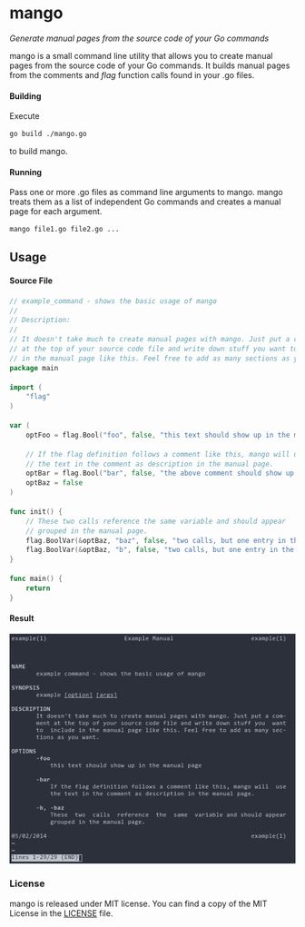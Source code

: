 # mango

*Generate manual pages from the source code of your Go commands*

mango is a small command line utility that allows you to create manual
pages from the source code of your Go commands. It builds manual pages from
the comments and *flag* function calls found in your .go files.

#### Building

Execute
```bash
go build ./mango.go
```
to build mango.

#### Running

Pass one or more .go files as command line arguments to mango.
mango treats them as a list of independent Go commands and creates a
manual page for each argument.

```bash
mango file1.go file2.go ...
```

## Usage

#### Source File

```go
// example_command - shows the basic usage of mango
//
// Description:
//
// It doesn't take much to create manual pages with mango. Just put a comment
// at the top of your source code file and write down stuff you want to include
// in the manual page like this. Feel free to add as many sections as you want.
package main

import (
	"flag"
)

var (
	optFoo = flag.Bool("foo", false, "this text should show up in the manual page")

	// If the flag definition follows a comment like this, mango will use
	// the text in the comment as description in the manual page.
	optBar = flag.Bool("bar", false, "the above comment should show up in the manual page")
	optBaz = false
)

func init() {
	// These two calls reference the same variable and should appear
	// grouped in the manual page.
	flag.BoolVar(&optBaz, "baz", false, "two calls, but one entry in the manual")
	flag.BoolVar(&optBaz, "b", false, "two calls, but one entry in the manual")
}

func main() {
	return
}
```

#### Result

![](example/example.png)

### License

mango is released under MIT license.
You can find a copy of the MIT License in the [LICENSE](./LICENSE) file.

